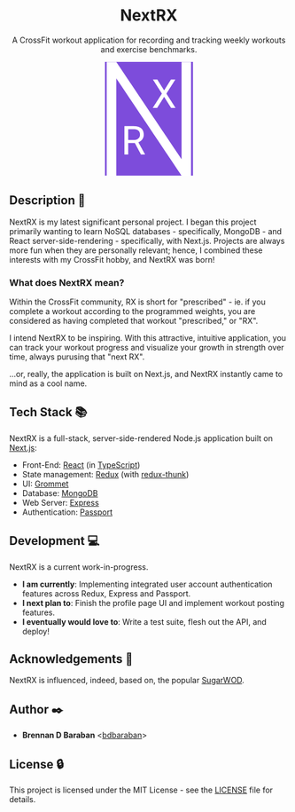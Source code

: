 <h1 align="center">NextRX</h1>
<p align="center">
  A CrossFit workout application for recording and tracking weekly workouts and exercise benchmarks.
</p>
<p align="center">
  <img src="https://github.com/bdbaraban/nextrx/blob/master/assets/nextrx-logo.png"
       alt="Design combining the letters N, R and X"
  />
</p>

## Description :speech_balloon:

NextRX is my latest significant personal project. I began this project primarily wanting to learn NoSQL databases - specifically, MongoDB - and React server-side-rendering - specifically, with Next.js. Projects are always more fun when they are personally relevant; hence, I combined these interests with my CrossFit hobby, and NextRX was born!

### What does NextRX mean?

Within the CrossFit community, RX is short for "prescribed" - ie. if you complete a workout according to the programmed weights, you are considered as having completed that workout "prescribed," or "RX".

I intend NextRX to be inspiring. With this attractive, intuitive application, you can track your workout progress and visualize your growth in strength over time, always purusing that "next RX".

...or, really, the application is built on Next.js, and NextRX instantly came to mind as a cool name.

## Tech Stack :books:

NextRX is a full-stack, server-side-rendered Node.js application built on [Next.js](https://nextjs.org/):

- Front-End: [React](https://reactjs.org/) (in [TypeScript](https://www.typescriptlang.org/))
- State management: [Redux](https://react-redux.js.org/) (with [redux-thunk](https://github.com/reduxjs/redux-thunk))
- UI: [Grommet](https://v2.grommet.io/)
- Database: [MongoDB](https://www.mongodb.com/)
- Web Server: [Express](https://expressjs.com/)
- Authentication: [Passport](http://www.passportjs.org/)

## Development :computer:

NextRX is a current work-in-progress.

- **I am currently**: Implementing integrated user account authentication features across Redux, Express and Passport.
- **I next plan to**: Finish the profile page UI and implement workout posting features.
- **I eventually would love to**: Write a test suite, flesh out the API, and deploy!

## Acknowledgements :pray:

NextRX is influenced, indeed, based on, the popular [SugarWOD](https://www.sugarwod.com/).

## Author :black_nib:

- **Brennan D Baraban** <[bdbaraban](https://github.com/bdbaraban)>

## License :lock:

This project is licensed under the MIT License - see the [LICENSE](./LICENSE) file for details.
